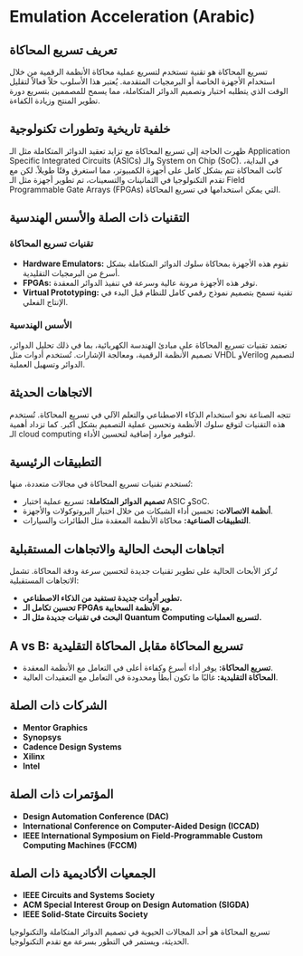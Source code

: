 # Emulation Acceleration (Arabic)

## تعريف تسريع المحاكاة
تسريع المحاكاة هو تقنية تستخدم لتسريع عملية محاكاة الأنظمة الرقمية من خلال استخدام الأجهزة الخاصة أو البرمجيات المتقدمة. يُعتبر هذا الأسلوب حلاً فعالاً لتقليل الوقت الذي يتطلبه اختبار وتصميم الدوائر المتكاملة، مما يسمح للمصممين بتسريع دورة تطوير المنتج وزيادة الكفاءة.

## خلفية تاريخية وتطورات تكنولوجية
ظهرت الحاجة إلى تسريع المحاكاة مع تزايد تعقيد الدوائر المتكاملة مثل الـ Application Specific Integrated Circuits (ASICs) والـ System on Chip (SoC). في البداية، كانت المحاكاة تتم بشكل كامل على أجهزة الكمبيوتر، مما استغرق وقتًا طويلاً. لكن مع تقدم التكنولوجيا في الثمانينات والتسعينات، تم تطوير أجهزة مثل الـ Field Programmable Gate Arrays (FPGAs) التي يمكن استخدامها في تسريع المحاكاة.

## التقنيات ذات الصلة والأسس الهندسية
### تقنيات تسريع المحاكاة
- **Hardware Emulators:** تقوم هذه الأجهزة بمحاكاة سلوك الدوائر المتكاملة بشكل أسرع من البرمجيات التقليدية.
- **FPGAs:** توفر هذه الأجهزة مرونة عالية وسرعة في تنفيذ الدوائر المعقدة.
- **Virtual Prototyping:** تقنية تسمح بتصميم نموذج رقمي كامل للنظام قبل البدء في الإنتاج الفعلي.

### الأسس الهندسية
تعتمد تقنيات تسريع المحاكاة على مبادئ الهندسة الكهربائية، بما في ذلك تحليل الدوائر، تصميم الأنظمة الرقمية، ومعالجة الإشارات. تُستخدم أدوات مثل VHDL وVerilog لتصميم الدوائر وتسهيل العملية.

## الاتجاهات الحديثة
تتجه الصناعة نحو استخدام الذكاء الاصطناعي والتعلم الآلي في تسريع المحاكاة. تُستخدم هذه التقنيات لتوقع سلوك الأنظمة وتحسين عملية التصميم بشكل أكبر. كما تزداد أهمية الـ cloud computing لتوفير موارد إضافية لتحسين الأداء.

## التطبيقات الرئيسية
تُستخدم تقنيات تسريع المحاكاة في مجالات متعددة، منها:
- **تصميم الدوائر المتكاملة:** تسريع عملية اختبار ASIC وSoC.
- **أنظمة الاتصالات:** تحسين أداء الشبكات من خلال اختبار البروتوكولات والأجهزة.
- **التطبيقات الصناعية:** محاكاة الأنظمة المعقدة مثل الطائرات والسيارات.

## اتجاهات البحث الحالية والاتجاهات المستقبلية
تُركز الأبحاث الحالية على تطوير تقنيات جديدة لتحسين سرعة ودقة المحاكاة. تشمل الاتجاهات المستقبلية:
- **تطوير أدوات جديدة تستفيد من الذكاء الاصطناعي.**
- **تحسين تكامل الـ FPGAs مع الأنظمة السحابية.**
- **البحث في تقنيات جديدة مثل الـ Quantum Computing لتسريع العمليات.**

## A vs B: تسريع المحاكاة مقابل المحاكاة التقليدية
- **تسريع المحاكاة:** يوفر أداء أسرع وكفاءة أعلى في التعامل مع الأنظمة المعقدة.
- **المحاكاة التقليدية:** غالبًا ما تكون أبطأ ومحدودة في التعامل مع التعقيدات العالية.

## الشركات ذات الصلة
- **Mentor Graphics**
- **Synopsys**
- **Cadence Design Systems**
- **Xilinx**
- **Intel**

## المؤتمرات ذات الصلة
- **Design Automation Conference (DAC)**
- **International Conference on Computer-Aided Design (ICCAD)**
- **IEEE International Symposium on Field-Programmable Custom Computing Machines (FCCM)**

## الجمعيات الأكاديمية ذات الصلة
- **IEEE Circuits and Systems Society**
- **ACM Special Interest Group on Design Automation (SIGDA)**
- **IEEE Solid-State Circuits Society**

تسريع المحاكاة هو أحد المجالات الحيوية في تصميم الدوائر المتكاملة والتكنولوجيا الحديثة، ويستمر في التطور بسرعة مع تقدم التكنولوجيا.